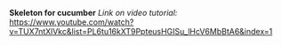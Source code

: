 **Skeleton for cucumber**
_Link on video tutorial:_ https://www.youtube.com/watch?v=TUX7ntXlVkc&list=PL6tu16kXT9PpteusHGISu_lHcV6MbBtA6&index=1